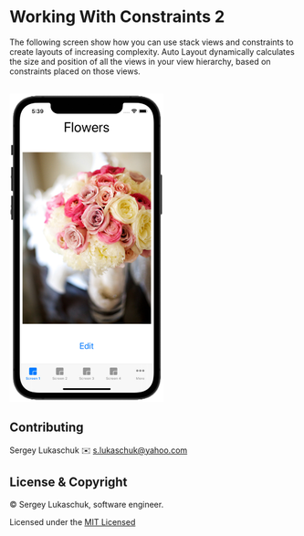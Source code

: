 # Working With Constraints 2
The following screen show how you can use stack views and constraints to create layouts of increasing complexity. Auto Layout dynamically calculates the size and position of all the views in your view hierarchy, based on constraints placed on those views.


<br><img src="https://github.com/lgreydev/WorkingWithConstraints/blob/main/Screenshots/001.jpg" width="270"><br>


## Contributing
Sergey Lukaschuk ✉️ s.lukaschuk@yahoo.com

## License & Copyright
© Sergey Lukaschuk, software engineer.

Licensed under the [MIT Licensed](https://github.com/lgreydev/WorkingWithConstraints2/blob/main/License)



